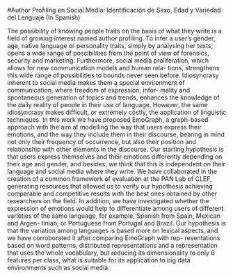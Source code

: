 #Author Profiling en Social Media: Identificación de Sexo, Edad y Variedad del Lenguaje (In Spanish)

The possibility of knowing people traits on the basis of what they write is a field of growing interest
named author profiling. To infer a user’s gender, age, native language or personality traits, simply by
analysing her texts, opens a wide range of possibilities from the point of view of forensics, security and
marketing.
Furthermore, social media proliferation, which allows for new communication models and human rela-
tions, strengthens this wide range of possibilities to bounds never seen before. Idiosyncrasy inherent to
social media makes them a special environment of communication, where freedom of expression, infor-
mality and spontaneous generation of topics and trends, enhances the knowledge of the daily reality of
people in their use of language. However, the same idiosyncrasy makes difficult, or extremely costly, the
application of linguistic techniques.
In this work we have proposed EmoGraph, a graph-based approach with the aim at modelling the way
that users express their emotions, and the way they include them in their discourse, bearing in mind
not only their frequency of occurrence, but also their position and relationship with other elements in
the discourse. Our starting hypothesis is that users express themselves and their emotions differently
depending on their age and gender, and besides, we think that this is independent on their language
and social media where they write. We have collaborated in the creation of a common framework of
evaluation at the PAN Lab of CLEF, generating resources that allowed us to verify our hypothesis
achieving comparable and competitive results with the best ones obtained by other researchers on the
field.
In addition, we have investigated whether the expression of emotions would help to differentiate among
users of different varieties of the same language, for example, Spanish from Spain, Mexican and Argen-
tinian, or Portuguese from Portugal and Brazil. Our hypothesis is that the variation among languages
is based more on lexical aspects, and we have corroborated it after comparing EmoGraph with rep-
resentations based on word patterns, distributed representations and a representation that uses the
whole vocabulary, but reducing its dimensionality to only 6 features per class, what is suitable for its
application to big data environments such as social media.
